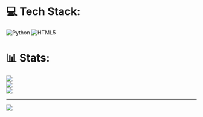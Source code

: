 # 💻 Tech Stack:
![Python](https://img.shields.io/badge/python-3670A0?style=plastic&logo=python&logoColor=ffdd54) ![HTML5](https://img.shields.io/badge/html5-%23E34F26.svg?style=plastic&logo=html5&logoColor=white)

# 📊 Stats:
![](https://github-readme-stats.vercel.app/api?username=crashixx&theme=dracula&hide_border=false&include_all_commits=false&count_private=false)<br/>
![](https://github-readme-streak-stats.herokuapp.com/?user=crashixx&theme=dracula&hide_border=false)<br/>
![](https://github-readme-stats.vercel.app/api/top-langs/?username=crashixx&theme=dracula&hide_border=false&include_all_commits=false&count_private=false&layout=compact)

---
[![](https://visitcount.itsvg.in/api?id=crashixx&icon=2&color=12)](https://visitcount.itsvg.in)
